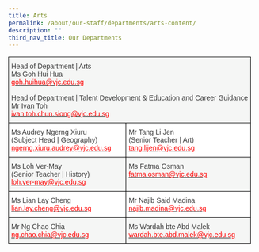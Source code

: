 ```yaml
---
title: Arts
permalink: /about/our-staff/departments/arts-content/
description: ""
third_nav_title: Our Departments
---
```


<style type="text/css">
.tg  {border-collapse:collapse;border-spacing:0;}
.tg td{border-color:black;border-style:solid;border-width:1px;font-family:Arial, sans-serif;font-size:14px;
  overflow:hidden;padding:10px 5px;word-break:normal;}
.tg th{border-color:black;border-style:solid;border-width:1px;font-family:Arial, sans-serif;font-size:14px;
  font-weight:normal;overflow:hidden;padding:10px 5px;word-break:normal;}
.tg .tg-dox4{background-color:#FFF;color:#3A3A3A;text-align:left;vertical-align:top}
.tg .tg-2k4o{background-color:#F5F6F5;color:#3A3A3A;text-align:left;vertical-align:top}
</style>
<table class="tg">
<thead>
  <tr>
    <th class="tg-2k4o" colspan="2"><span style="font-weight:inherit;font-style:inherit;color:#3A3A3A">Head of Department | Arts</span><br><span style="font-weight:inherit;font-style:inherit">Ms Goh Hui Hua</span><br><a href="mailto:goh.huihua@vjc.edu.sg" target="_blank" rel="noopener noreferrer"><span style="font-weight:inherit;font-style:inherit;text-decoration:none;color:#FF0202;background-color:transparent">goh.huihua@vjc.edu.sg</span></a><br><br><span style="font-weight:inherit;font-style:inherit;color:#3A3A3A">Head of Department | Talent Development &amp; Education and Career Guidance</span><br><span style="font-weight:inherit;font-style:inherit">Mr Ivan Toh</span><br><a href="mailto:ivan.toh.chun.siong@vjc.edu.sg" target="_blank" rel="noopener noreferrer"><span style="font-weight:inherit;font-style:inherit;text-decoration:none;color:#FF0202;background-color:transparent">ivan.toh.chun.siong@vjc.edu.sg</span></a></th>
  </tr>
</thead>
<tbody>
  <tr>
    <td class="tg-dox4"><span style="font-weight:inherit;font-style:inherit">Ms Audrey Ngerng Xiuru</span><br><span style="font-weight:inherit;font-style:inherit">(Subject Head | Geography)</span><br><a href="mailto:ngerng.xiuru.audrey@vjc.edu.sg"><span style="font-weight:inherit;font-style:inherit;text-decoration:none;color:#FF0202;background-color:transparent">ngerng.xiuru.audrey@vjc.edu.sg</span></a></td>
    <td class="tg-dox4"><span style="font-weight:inherit;font-style:inherit">Mr Tang Li Jen</span><br><span style="font-weight:inherit;font-style:inherit">(Senior Teacher | Art)</span><br><a href="mailto:tang.lijen@vjc.edu.sg"><span style="font-weight:inherit;font-style:inherit;text-decoration:none;color:#FF0202;background-color:transparent">tang.lijen@vjc.edu.sg</span></a></td>
  </tr>
  <tr>
    <td class="tg-2k4o"><span style="font-weight:inherit;font-style:inherit">Ms Loh Ver-May</span><br><span style="font-weight:inherit;font-style:inherit">(Senior Teacher | History)</span><br><a href="mailto:loh.ver-may@vjc.edu.sg"><span style="font-weight:inherit;font-style:inherit;text-decoration:none;color:#FF0202;background-color:transparent">loh.ver-may@vjc.edu.sg</span></a></td>
    <td class="tg-2k4o"><span style="font-weight:inherit;font-style:inherit">Ms Fatma Osman</span><br><a href="mailto:fatma.osman@vjc.edu.sg"><span style="font-weight:inherit;font-style:inherit;text-decoration:none;color:#FF0202;background-color:transparent">fatma.osman@vjc.edu.sg</span></a></td>
  </tr>
  <tr>
    <td class="tg-dox4"><span style="font-weight:inherit;font-style:inherit">Ms Lian Lay Cheng</span><br><a href="mailto:lian.lay.cheng@vjc.edu.sg"><span style="font-weight:inherit;font-style:inherit;text-decoration:none;color:#FF0202;background-color:transparent">lian.lay.cheng@vjc.edu.sg</span></a></td>
    <td class="tg-dox4"><span style="font-weight:inherit;font-style:inherit">Mr Najib Said Madina</span><br><a href="mailto:najib.madina@vjc.edu.sg"><span style="font-weight:inherit;font-style:inherit;text-decoration:none;color:#FF0202;background-color:transparent">najib.madina@vjc.edu.sg</span></a></td>
  </tr>
  <tr>
    <td class="tg-2k4o"><span style="font-weight:inherit;font-style:inherit">Mr Ng Chao Chia</span><br><a href="mailto:ng.chao.chia@vjc.edu.sg"><span style="font-weight:inherit;font-style:inherit;text-decoration:none;color:#FF0202;background-color:transparent">ng.chao.chia@vjc.edu.sg</span></a></td>
    <td class="tg-2k4o"><span style="font-weight:inherit;font-style:inherit">Ms Wardah bte Abd Malek</span><br><a href="mailto:wardah.bte.abd.malek@vjc.edu.sg"><span style="font-weight:inherit;font-style:inherit;text-decoration:none;color:#FF0202;background-color:transparent">wardah.bte.abd.malek@vjc.edu.sg</span></a></td>
  </tr>
</tbody>
</table>